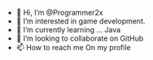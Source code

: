 - 👋 Hi, I’m @Programmer2x
- 👀 I’m interested in game development.
- 🌱 I’m currently learning ... Java
- 💞️ I’m looking to collaborate on GitHub
- 📫 How to reach me On my profile


<!---
Programmer2x/Programmer2x is a ✨ special ✨ repository because its `README.md` (this file) appears on your GitHub profile.
You can click the Preview link to take a look at your changes.
--->
